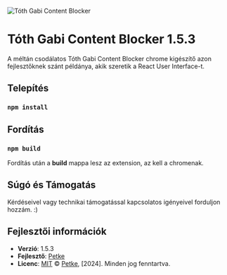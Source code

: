 ![Tóth Gabi Content Blocker](icon128.png)
# Tóth Gabi Content Blocker 1.5.3 


A méltán csodálatos Tóth Gabi Content Blocker chrome kigészítő azon fejlesztőknek szánt példánya, akik szeretik a React User Interface-t.

## Telepítés
### `npm install`

## Fordítás
### `npm build`

Fordítás után a **build** mappa lesz az extension, az kell a chromenak.

## Súgó és Támogatás

Kérdéseivel vagy technikai támogatással kapcsolatos igényeivel forduljon hozzám. :)

## Fejlesztői információk

- **Verzió**: 1.5.3
- **Fejlesztő**: [Petke](https://github.com/tajtipeter71)
- **Licenc**: [MIT](LICENSE)
© [Petke](https://github.com/tajtipeter71), [2024]. Minden jog fenntartva.
